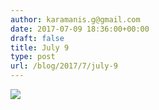 ```yaml
---
author: karamanis.g@gmail.com
date: 2017-07-09 18:36:00+00:00
draft: false
title: July 9
type: post
url: /blog/2017/7/july-9
---
```


![](/images/2017-07-09-20177july-9/image-asset.jpeg)

